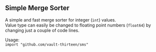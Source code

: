 ## Simple Merge Sorter

A simple and fast merge sorter for integer (`int`) values.  
Value type can easily be changed to floating point numbers (`float64`) by 
changing just a couple of code lines.  

Usage:  
`import "github.com/vault-thirteen/sms"`  
